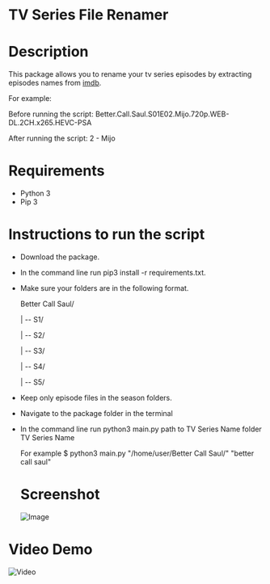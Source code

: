 # TV Series File Renamer

# Description

This package allows you to rename your tv series episodes by extracting episodes names from [imdb](https://www.imdb.com/).

For example:

Before running the script: Better.Call.Saul.S01E02.Mijo.720p.WEB-DL.2CH.x265.HEVC-PSA

After running the script: 2 - Mijo

# Requirements

* Python 3
* Pip 3

# Instructions to run the script

* Download the package.
* In the command line run pip3 install -r requirements.txt.
* Make sure your folders are in the following format.

  Better Call Saul/
                
  | -- S1/
 
  | -- S2/
  
  | -- S3/
           
  | -- S4/

  | -- S5/
  
* Keep only episode files in the season folders.

* Navigate to the package folder in the terminal

* In the command line run python3 main.py path to TV Series Name folder TV Series Name
  
  For example $ python3 main.py "/home/user/Better Call Saul/" "better call saul"
  
  # Screenshot
  
  ![Image](https://imgur.com/N2wZGb1.png)
  
# Video Demo

  ![Video](https://imgur.com/macIIWh.gif)
